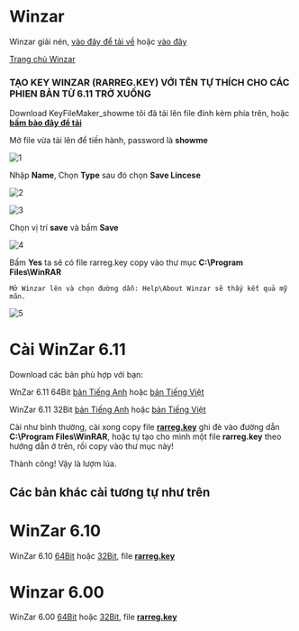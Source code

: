# Winzar
Winzar giải nén, [vào đây để tải về](https://pwht-my.sharepoint.com/:f:/g/personal/a316_office365vn_online/EirkZKfXm_pBvMO7YvSYhJgBgBqk1XzCXDxSx9EoQWVbPA?e=HEPGcc) hoặc [vào đây](https://bsthanh-my.sharepoint.com/:f:/g/personal/0914678254_bsthanh_tk/ElggbKKgDTpAhqP0AwsfeaUBzN9-57JDrDiMd7QNxx6qNg?e=HWUEDw)

[Trang chủ Winzar](https://www.rarlab.com/download.htm)

### TẠO KEY WINZAR (RARREG.KEY) VỚI TÊN TỰ THÍCH CHO CÁC PHIEN BẢN TỪ 6.11 TRỞ XUỐNG ###

Download KeyFileMaker_showme tôi đã tải lên file đính kèm phía trên, hoặc **[bấm bào đây để tải](https://pwht-my.sharepoint.com/:u:/g/personal/a316_office365vn_online/EXz7Tu4CmSpAh3evttUrKiIBJwmyX0TCtn20Cd-DdIwHQw?e=IkWeDZ)**

Mở file vừa tải lên để tiến hành, password là **showme**

![1](https://user-images.githubusercontent.com/82578024/166178117-24291bc5-151a-4327-9260-1d51af38f8b7.png)

Nhập **Name**, Chọn **Type** sau đó chọn **Save Lincese**

![2](https://user-images.githubusercontent.com/82578024/166178132-a78afd3c-1015-4ae3-ba0c-4fed75696b2d.png)

![3](https://user-images.githubusercontent.com/82578024/166178152-4228a041-4c87-4eb9-a6c5-c76fbe0bcca1.png)

Chọn vị trí **save** và bấm **Save**

![4](https://user-images.githubusercontent.com/82578024/166178162-f803699b-3726-4299-b982-4a7518a7ec39.png)

Bấm **Yes** ta sẽ có file rarreg.key copy vào thư mục **C:\Program Files\WinRAR**

`Mở Winzar lên và chọn đường dẫn: Help\About Winzar sẽ thấy kết quả mỹ mãn.`

![5](https://user-images.githubusercontent.com/82578024/166178173-f922a92a-a303-4c08-aba4-b2e11e657a1b.png)

# Cài WinZar 6.11 #

Download các bản phù hợp với bạn:

WnZar 6.11 64Bit [bản Tiếng Anh](https://bsthanh-my.sharepoint.com/:u:/g/personal/0914678254_bsthanh_tk/EWWuhyFJl2xHnU1qtp24U1gBFtk_mmiVxn_oU8GKVeekww?e=YVzBMT) hoặc [bản Tiếng Việt](https://bsthanh-my.sharepoint.com/:u:/g/personal/0914678254_bsthanh_tk/EYc44EyY00RIlYf3xWWViAoBFA8h6AkbVWx3SZYazuRFPA?e=tOuGmx)

WinZar 6.11 32Bit [bản Tiếng Anh](https://bsthanh-my.sharepoint.com/:u:/g/personal/0914678254_bsthanh_tk/Ecwbof8X0o1BkHZFZwrD_k8BY-5yX0okCHuB5roqLC_avg?e=sF7dNn) hoặc [bản Tiếng Việt](https://bsthanh-my.sharepoint.com/:u:/g/personal/0914678254_bsthanh_tk/EUWLcPs3PBRMpP5U5OoZXMkB_IYwKFXEewyJxljDfcvw6w?e=2Fp2JG)

Cài như bình thường, cài xong copy file **[rarreg.key](https://bsthanh-my.sharepoint.com/:u:/g/personal/0914678254_bsthanh_tk/EWbZTwhWl-1Llk9UZObaC5IBXn45DH9tlF0IAkbD-rme-Q?e=KuJaFD)** ghi đè vào đường dẫn **C:\Program Files\WinRAR**, hoặc tự tạo cho mình một file **rarreg.key** theo hướng dẫn ở trên, rồi copy vào thư mục này!

Thành công! Vậy là lượm lúa.

## Các bản khác cài tương tự như trên ##

# WinZar 6.10 #

WinZar 6.10 [64Bit](https://bsthanh-my.sharepoint.com/:u:/g/personal/0914678254_bsthanh_tk/EYe7QV8iak1As8Ixi4eAI_kBrtfmHdbCCDki7n7IHbvgbA?e=9H1RTf) hoặc [32Bit](https://bsthanh-my.sharepoint.com/:u:/g/personal/0914678254_bsthanh_tk/EWzfWfSuEnFMoEzWec48bS8BfoOaJaWImLvQ8YHRKR-Nlg?e=G3VUQY), file **[rarreg.key](https://bsthanh-my.sharepoint.com/:u:/g/personal/0914678254_bsthanh_tk/EcQdBA0Ysc9Ik8W56e2TX_kBU8BPK3NwAcOy_K-xOV7bfw?e=oyIGnE)**

# Winzar 6.00 #

WinZar 6.00 [64Bit](https://bsthanh-my.sharepoint.com/:u:/g/personal/0914678254_bsthanh_tk/EX1Qr-DZdeBNo41ICKj7Vf8BmKtjkN5yHgingXAtGgIC_w?e=cdmjku) hoặc [32Bit](https://bsthanh-my.sharepoint.com/:u:/g/personal/0914678254_bsthanh_tk/ERonYiEM8P9LpdmzCg1XFMABGtqCBfC70PBsYYHrj59LqQ?e=9A8w6i), file **[rarreg.key](https://bsthanh-my.sharepoint.com/:u:/g/personal/0914678254_bsthanh_tk/EQbnPJG2yiNKnLKrOkmRWHkBbpQ8cH-PAzQJ02lW7UhjZA?e=4mLaWy)**
